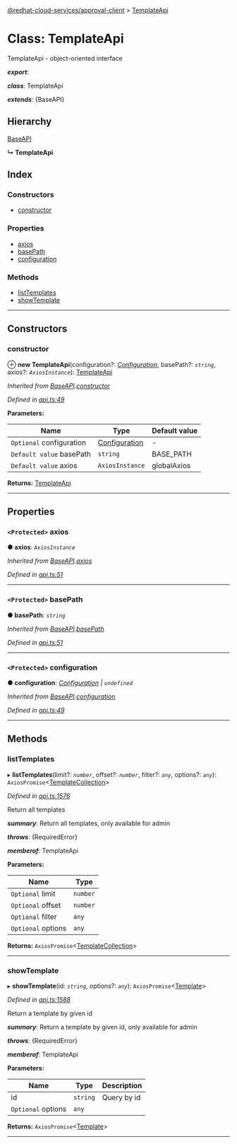 [@redhat-cloud-services/approval-client](../README.md) > [TemplateApi](../classes/templateapi.md)

# Class: TemplateApi

TemplateApi - object-oriented interface

*__export__*: 

*__class__*: TemplateApi

*__extends__*: {BaseAPI}

## Hierarchy

 [BaseAPI](baseapi.md)

**↳ TemplateApi**

## Index

### Constructors

* [constructor](templateapi.md#constructor)

### Properties

* [axios](templateapi.md#axios)
* [basePath](templateapi.md#basepath)
* [configuration](templateapi.md#configuration)

### Methods

* [listTemplates](templateapi.md#listtemplates)
* [showTemplate](templateapi.md#showtemplate)

---

## Constructors

<a id="constructor"></a>

###  constructor

⊕ **new TemplateApi**(configuration?: *[Configuration](configuration.md)*, basePath?: *`string`*, axios?: *`AxiosInstance`*): [TemplateApi](templateapi.md)

*Inherited from [BaseAPI](baseapi.md).[constructor](baseapi.md#constructor)*

*Defined in [api.ts:49](https://github.com/RedHatInsights/javascript-clients/blob/master/packages/approval/api.ts#L49)*

**Parameters:**

| Name | Type | Default value |
| ------ | ------ | ------ |
| `Optional` configuration | [Configuration](configuration.md) | - |
| `Default value` basePath | `string` |  BASE_PATH |
| `Default value` axios | `AxiosInstance` |  globalAxios |

**Returns:** [TemplateApi](templateapi.md)

___

## Properties

<a id="axios"></a>

### `<Protected>` axios

**● axios**: *`AxiosInstance`*

*Inherited from [BaseAPI](baseapi.md).[axios](baseapi.md#axios)*

*Defined in [api.ts:51](https://github.com/RedHatInsights/javascript-clients/blob/master/packages/approval/api.ts#L51)*

___
<a id="basepath"></a>

### `<Protected>` basePath

**● basePath**: *`string`*

*Inherited from [BaseAPI](baseapi.md).[basePath](baseapi.md#basepath)*

*Defined in [api.ts:51](https://github.com/RedHatInsights/javascript-clients/blob/master/packages/approval/api.ts#L51)*

___
<a id="configuration"></a>

### `<Protected>` configuration

**● configuration**: *[Configuration](configuration.md) \| `undefined`*

*Inherited from [BaseAPI](baseapi.md).[configuration](baseapi.md#configuration)*

*Defined in [api.ts:49](https://github.com/RedHatInsights/javascript-clients/blob/master/packages/approval/api.ts#L49)*

___

## Methods

<a id="listtemplates"></a>

###  listTemplates

▸ **listTemplates**(limit?: *`number`*, offset?: *`number`*, filter?: *`any`*, options?: *`any`*): `AxiosPromise`<[TemplateCollection](../interfaces/templatecollection.md)>

*Defined in [api.ts:1576](https://github.com/RedHatInsights/javascript-clients/blob/master/packages/approval/api.ts#L1576)*

Return all templates

*__summary__*: Return all templates, only available for admin

*__throws__*: {RequiredError}

*__memberof__*: TemplateApi

**Parameters:**

| Name | Type |
| ------ | ------ |
| `Optional` limit | `number` |
| `Optional` offset | `number` |
| `Optional` filter | `any` |
| `Optional` options | `any` |

**Returns:** `AxiosPromise`<[TemplateCollection](../interfaces/templatecollection.md)>

___
<a id="showtemplate"></a>

###  showTemplate

▸ **showTemplate**(id: *`string`*, options?: *`any`*): `AxiosPromise`<[Template](../interfaces/template.md)>

*Defined in [api.ts:1588](https://github.com/RedHatInsights/javascript-clients/blob/master/packages/approval/api.ts#L1588)*

Return a template by given id

*__summary__*: Return a template by given id, only available for admin

*__throws__*: {RequiredError}

*__memberof__*: TemplateApi

**Parameters:**

| Name | Type | Description |
| ------ | ------ | ------ |
| id | `string` |  Query by id |
| `Optional` options | `any` |

**Returns:** `AxiosPromise`<[Template](../interfaces/template.md)>

___

